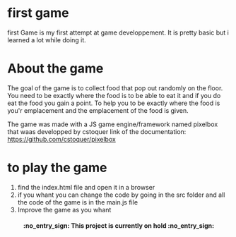 # first game
first Game is my first attempt at game developpement. It is pretty basic but i learned a lot while doing it.

# About the game
The goal of the game is to collect food that pop out randomly on the floor.
You need to be exactly where the food is to be able to eat it and if you do eat the food you gain a point.
To help you to be exactly where the food is you'r emplacement and the emplacement of the food is given.

The game was made with a JS game engine/framework named pixelbox that waas developped by cstoquer
link of the documentation: https://github.com/cstoquer/pixelbox

# to play the game
1. find the index.html file and open it in a browser
1. if you whant you can change the code by going in the src folder and all the code of the game is in the main.js file
1. Improve the game as you whant


<h4 align = 'center'> :no_entry_sign: This project is currently on hold :no_entry_sign: </h4>

